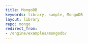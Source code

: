 ```yaml
---
title: MongoDB
keywords: library, sample, MongoDB
layout: library
repo: mongo
redirect_from:
- /engine/examples/mongodb/
---
```


